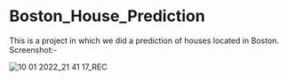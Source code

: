 # Boston_House_Prediction
This is a project in which we did a prediction of houses located in Boston.
Screenshot:- 

![10 01 2022_21 41 17_REC](https://user-images.githubusercontent.com/54958082/148799506-5004b368-5cbf-4c4d-b9a2-8ca7d8e218d0.png)
